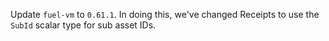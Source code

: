 Update `fuel-vm` to `0.61.1`. In doing this, we've changed Receipts to use the `SubId` scalar type for sub asset IDs.
